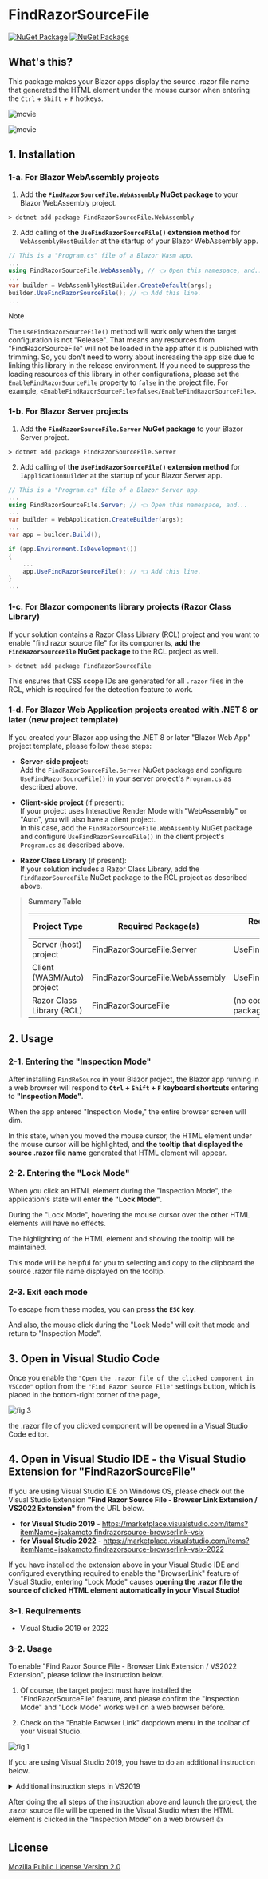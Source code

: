 ﻿# FindRazorSourceFile

[![NuGet Package](https://img.shields.io/nuget/v/FindRazorSourceFile.WebAssembly.svg?label=for+Blazor+WebAssembly)](https://www.nuget.org/packages/FindRazorSourceFile.WebAssembly/) [![NuGet Package](https://img.shields.io/nuget/v/FindRazorSourceFile.Server.svg?label=for+Blazor+Server)](https://www.nuget.org/packages/FindRazorSourceFile.Server/)

## What's this?

This package makes your Blazor apps display the source .razor file name that generated the HTML element under the mouse cursor when entering the `Ctrl` + `Shift` + `F` hotkeys.

![movie](https://raw.githubusercontent.com/jsakamoto/FindRazorSourceFile/master/.assets/movie-001-vs2022.gif)

![movie](https://raw.githubusercontent.com/jsakamoto/FindRazorSourceFile/master/.assets/movie-001-vscode.gif)

## 1. Installation

### 1-a. For Blazor WebAssembly projects

1. Add **the `FindRazorSourceFile.WebAssembly` NuGet package** to your Blazor WebAssembly project.

```shell
> dotnet add package FindRazorSourceFile.WebAssembly
```

2. Add calling of **the `UseFindRazorSourceFile()` extension method** for `WebAssemblyHostBuilder` at the startup of your Blazor WebAssembly app.

```csharp
// This is a "Program.cs" file of a Blazor Wasm app.
...
using FindRazorSourceFile.WebAssembly; // 👈 Open this namespace, and...
...
var builder = WebAssemblyHostBuilder.CreateDefault(args);
builder.UseFindRazorSourceFile(); // 👈 Add this line.
...
```

> [!NOTE]  
> The `UseFindRazorSourceFile()` method will work only when the target configuration is not "Release". That means any resources from "FindRazorSourceFile" will not be loaded in the app after it is published with trimming. So, you don't need to worry about increasing the app size due to linking this library in the release environment. If you need to suppress the loading resources of this library in other configurations, please set the `EnableFindRazorSourceFile` property to `false` in the project file. For example, `<EnableFindRazorSourceFile>false</EnableFindRazorSourceFile>`.

### 1-b. For Blazor Server projects

1. Add **the `FindRazorSourceFile.Server` NuGet package** to your Blazor Server project.

```shell
> dotnet add package FindRazorSourceFile.Server
```

2. Add calling of **the `UseFindRazorSourceFile()` extension method** for `IApplicationBuilder` at the startup of your Blazor Server app.

```csharp
// This is a "Program.cs" file of a Blazor Server app.
...
using FindRazorSourceFile.Server; // 👈 Open this namespace, and...
...
var builder = WebApplication.CreateBuilder(args);
...
var app = builder.Build();

if (app.Environment.IsDevelopment())
{
    ...
    app.UseFindRazorSourceFile(); // 👈 Add this line.
}
...
```

### 1-c. For Blazor components library projects (Razor Class Library)

If your solution contains a Razor Class Library (RCL) project and you want to enable "find razor source file" for its components, **add the `FindRazorSourceFile` NuGet package** to the RCL project as well.

```shell
> dotnet add package FindRazorSourceFile
```

This ensures that CSS scope IDs are generated for all `.razor` files in the RCL, which is required for the detection feature to work.


### 1-d. For Blazor Web Application projects created with .NET 8 or later (new project template)

If you created your Blazor app using the .NET 8 or later "Blazor Web App" project template, please follow these steps:

- **Server-side project**:  
  Add the `FindRazorSourceFile.Server` NuGet package and configure `UseFindRazorSourceFile()` in your server project's `Program.cs` as described above.

- **Client-side project** (if present):  
  If your project uses Interactive Render Mode with "WebAssembly" or "Auto", you will also have a client project.  
  In this case, add the `FindRazorSourceFile.WebAssembly` NuGet package and configure `UseFindRazorSourceFile()` in the client project's `Program.cs` as described above.

- **Razor Class Library** (if present):  
  If your solution includes a Razor Class Library, add the `FindRazorSourceFile` NuGet package to the RCL project as described above.

> **Summary Table**
>
> | Project Type                | Required Package(s)                  | Required Setup in Program.cs         |
> |-----------------------------|--------------------------------------|--------------------------------------|
> | Server (host) project       | FindRazorSourceFile.Server           | UseFindRazorSourceFile()             |
> | Client (WASM/Auto) project  | FindRazorSourceFile.WebAssembly      | UseFindRazorSourceFile()             |
> | Razor Class Library (RCL)   | FindRazorSourceFile                  | (no code, just add package)          |


## 2. Usage

### 2-1. Entering the "Inspection Mode"

After installing `FindReSource` in your Blazor project, the Blazor app running in a web browser will respond to **`Ctrl` + `Shift` + `F` keyboard shortcuts** entering to **"Inspection Mode"**.

When the app entered "Inspection Mode," the entire browser screen will dim.

In this state, when you moved the mouse cursor, the HTML element under the mouse cursor will be highlighted, and **the tooltip that displayed the source .razor file name** generated that HTML element will appear.

### 2-2. Entering the "Lock Mode"

When you click an HTML element during the "Inspection Mode", the application's state will enter **the "Lock Mode"**.

During the "Lock Mode", hovering the mouse cursor over the other HTML elements will have no effects.

The highlighting of the HTML element and showing the tooltip will be maintained.

This mode will be helpful for you to selecting and copy to the clipboard the source .razor file name displayed on the tooltip.

### 2-3. Exit each mode

To escape from these modes, you can press **the `ESC` key**.

And also, the mouse click during the "Lock Mode" will exit that mode and return to "Inspection Mode".

## 3. Open in Visual Studio Code

Once you enable the `"Open the .razor file of the clicked component in VSCode"` option from the `"Find Razor Source File"` settings button, which is placed in the bottom-right corner of the page,

![fig.3](https://raw.githubusercontent.com/jsakamoto/FindRazorSourceFile/master/.assets/fig3.png)

the .razor file of you clicked component will be opened in a Visual Studio Code editor.


## 4. Open in Visual Studio IDE - the Visual Studio Extension for "FindRazorSourceFile"

If you are using Visual Studio IDE on Windows OS, please check out the Visual Studio Extension **"Find Razor Source File - Browser Link Extension / VS2022 Extension"** from the URL below.

- **for Visual Studio 2019** - https://marketplace.visualstudio.com/items?itemName=jsakamoto.findrazorsource-browserlink-vsix
- **for Visual Studio 2022** - https://marketplace.visualstudio.com/items?itemName=jsakamoto.findrazorsource-browserlink-vsix-2022

If you have installed the extension above in your Visual Studio IDE and configured everything required to enable the "BrowserLink" feature of Visual Studio, entering "Lock Mode" causes **opening the .razor file the source of clicked HTML element automatically in your Visual Studio!**

### 3-1. Requirements

- Visual Studio 2019 or 2022

### 3-2. Usage

To enable "Find Razor Source File - Browser Link Extension / VS2022 Extension", please follow the instruction below.

1. Of course, the target project must have installed the "FindRazorSourceFile" feature, and please confirm the "Inspection Mode" and "Lock Mode" works well on a web browser before.

2. Check on the "Enable Browser Link" dropdown menu in the toolbar of your Visual Studio.

![fig.1](https://raw.githubusercontent.com/jsakamoto/FindRazorSourceFile/master/.assets/fig.1.png)

If you are using Visual Studio 2019, you have to do an additional instruction below. 

<details>
<summary>Additional instruction steps in VS2019</summary>

3. Add **the `Microsoft.VisualStudio.Web.BrowserLink` NuGet package** to your Blazor Server or ASP.NET Core host project.

```shell
> dotnet add package Microsoft.VisualStudio.Web.BrowserLink
```

4. Add calling of **the `UseBrowserLink()` extension method** for `IApplicationBuilder` at the startup of your Blazor Server app or ASP.NET Core host app.


```csharp
// This is a "Startup.cs" file of a Server app.
  ...
  public void Configure(IApplicationBuilder app, ...)
  {
    if (env.IsDevelopment())
    {
      ...      
      app.UseBrowserLink(); // 👈 Add this line.
      ...
    }
    ...
```

**IMPORTANT NOTICE:** Please place the calling `UseBrowserLink()` before the calling `UseFindRazorSourceFile()` if the project is a Blazor Server.

</details>

After doing the all steps of the instruction above and launch the project, the .razor source file will be opened in the Visual Studio when the HTML element is clicked in the "Inspection Mode" on a web browser! 👍

## License

[Mozilla Public License Version 2.0](https://github.com/jsakamoto/FindRazorSourceFile/blob/master/LICENSE.txt)
